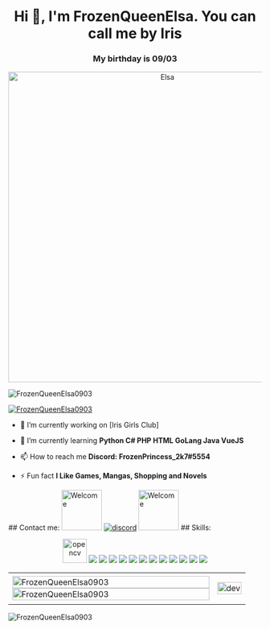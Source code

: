 <h1 align="center">Hi 👋, I'm FrozenQueenElsa. You can call me by Iris</h1>
<h3 align="center">My birthday is 09/03</h3>
<p align="center"> 
        <img src="https://media1.giphy.com/media/42WdiWfCKp6xD9uUQ2/giphy.gif?cid=790b761110372aa7ecc416fa3dbee5d33fadc5fc090c1c69&rid=giphy.gif&ct=g" alt="Elsa" width="617px"/>
      </p>
<p align="left"> <img src="https://komarev.com/ghpvc/?username=FrozenQueenElsa0903&label=Profile%20views&color=0e75b6&style=flat" alt="FrozenQueenElsa0903" /> </p>

<p align="left"> <a href="https://github.com/FrozenQueenElsa0903/Elsa-Github-Tropy"><img src="https://github-profile-trophy.vercel.app/?username=FrozenQueenElsa0903&theme=tokyonight&row=2&column=3&no-bg=true" alt="FrozenQueenElsa0903" /></a> </p>

- 🔭 I’m currently working on [Iris Girls Club] 

- 🌱 I’m currently learning **Python C# PHP HTML GoLang Java VueJS** 

- 📫 How to reach me **Discord: FrozenPrincess_2k7#5554** 

- ⚡ Fun fact **I Like Games, Mangas, Shopping and Novels**


</p>
## Contact me:
<img src='https://media.discordapp.net/attachments/857463322361462806/898196867190501376/standard.gif' alt="Welcome" width="80"> <a href="https://discord.com/users/900438533997731850"><img src="https://discord.c99.nl/widget/theme-2/900438533997731850.png" alt="discord" /></a> <img src='https://media.discordapp.net/attachments/857463322361462806/898196867190501376/standard.gif' alt="Welcome" width="80">
## Skills:
<p align="center">
  <img src="https://www.vectorlogo.zone/logos/opencv/opencv-icon.svg" alt="opencv" width="48" height="48"/> 
  <img src="https://img.icons8.com/color/48/000000/microsoft-sql-server.png"/>
  <img src="https://img.icons8.com/color/48/000000/mysql-logo.png"/>
  <img src="https://img.icons8.com/color/48/000000/mongodb.png"/>
  <img src="https://img.icons8.com/fluent/48/000000/matlab.png"/>
  <img src="https://img.icons8.com/color/48/000000/git.png"/>
  <img src="https://img.icons8.com/color/48/000000/github-2.png"/>
  <img src="https://img.icons8.com/color/48/000000/visual-studio-code-2019.png"/>
  <img src="https://img.icons8.com/color/48/000000/visual-studio-2019.png"/>
  <img src="https://img.icons8.com/dusk/48/000000/anaconda.png"/>
  <img src="https://img.icons8.com/fluent/48/000000/spyder-ide.png"/>
  <img src="https://img.icons8.com/color/48/000000/trello.png"/>
  <img src="https://img.icons8.com/color/48/000000/python.png"/>

</p>

<table style="width:100%;">
  <tr>
    <td>
      <img src="https://github-readme-stats.vercel.app/api/top-langs/?username=FrozenQueenElsa0903&bg_color=FFFFFF00&text_color=179fa3&layout=compact&hide=CSS&langs_count=10&custom_title=Top%20ngôn%20ngữ%20được%20dùng" alt="FrozenQueenElsa0903" width="100%"/>
      <img src="https://github-readme-stats.vercel.app/api?username=FrozenQueenElsa0903&bg_color=FFFFFF00&text_color=179fa3&show_icons=true&count_private=true&include_all_commits=true&custom_title=Hoạt%20động%20trên%20Github" alt="FrozenQueenElsa0903" width="100%"/>
    </td>
    <td>
      <p align="center"> 
        <img src="https://cdn.dribbble.com/users/1059583/screenshots/4171367/coding-freak.gif" alt="dev" width="100%"/>
      </p>
    </td>
  </tr>
</table>

<p ><img align="center" src="https://github-readme-streak-stats.herokuapp.com/?user=FrozenQueenElsa0903&" alt="FrozenQueenElsa0903" /></p>
